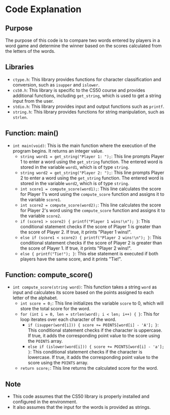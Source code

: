 # Code Explanation

## Purpose
The purpose of this code is to compare two words entered by players in a word game and determine the winner based on the scores calculated from the letters of the words.

## Libraries
- `ctype.h`: This library provides functions for character classification and conversion, such as `isupper` and `islower`.
- `cs50.h`: This library is specific to the CS50 course and provides additional functions, including `get_string`, which is used to get a string input from the user.
- `stdio.h`: This library provides input and output functions such as `printf`.
- `string.h`: This library provides functions for string manipulation, such as `strlen`.

## Function: main()
- `int main(void)`: This is the main function where the execution of the program begins. It returns an integer value.
    - `string word1 = get_string("Player 1: ");`: This line prompts Player 1 to enter a word using the `get_string` function. The entered word is stored in the variable `word1`, which is of type `string`.
    - `string word2 = get_string("Player 2: ");`: This line prompts Player 2 to enter a word using the `get_string` function. The entered word is stored in the variable `word2`, which is of type `string`.
    - `int score1 = compute_score(word1);`: This line calculates the score for Player 1's word using the `compute_score` function and assigns it to the variable `score1`.
    - `int score2 = compute_score(word2);`: This line calculates the score for Player 2's word using the `compute_score` function and assigns it to the variable `score2`.
    - `if (score1 > score2) { printf("Player 1 wins!\n"); }`: This conditional statement checks if the score of Player 1 is greater than the score of Player 2. If true, it prints "Player 1 wins!".
    - `else if (score1 < score2) { printf("Player 2 wins!\n"); }`: This conditional statement checks if the score of Player 2 is greater than the score of Player 1. If true, it prints "Player 2 wins!".
    - `else { printf("Tie!"); }`: This else statement is executed if both players have the same score, and it prints "Tie!".

## Function: compute_score()
- `int compute_score(string word)`: This function takes a string `word` as input and calculates its score based on the points assigned to each letter of the alphabet.
    - `int score = 0;`: This line initializes the variable `score` to 0, which will store the total score for the word.
    - `for (int i = 0, len = strlen(word); i < len; i++) { }`: This for loop iterates over each character of the word.
        - `if (isupper(word[i])) { score += POINTS[word[i] - 'A']; }`: This conditional statement checks if the character is uppercase. If true, it adds the corresponding point value to the score using the `POINTS` array.
        - `else if (islower(word[i])) { score += POINTS[word[i] - 'a']; }`: This conditional statement checks if the character is lowercase. If true, it adds the corresponding point value to the score using the `POINTS` array.
    - `return score;`: This line returns the calculated score for the word.

## Note
- This code assumes that the CS50 library is properly installed and configured in the environment.
- It also assumes that the input for the words is provided as strings.
